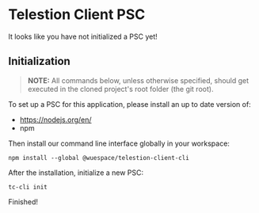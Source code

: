 # Telestion Client PSC

It looks like you have not initialized a PSC yet!

## Initialization

> **NOTE:** All commands below, unless otherwise specified,
> should get executed in the cloned project's root folder (the git root).

To set up a PSC for this application, please install an up to date version of:

- https://nodejs.org/en/
- npm

Then install our command line interface globally in your workspace:

```shell
npm install --global @wuespace/telestion-client-cli
```

After the installation, initialize a new PSC:

```shell
tc-cli init
```

Finished!
